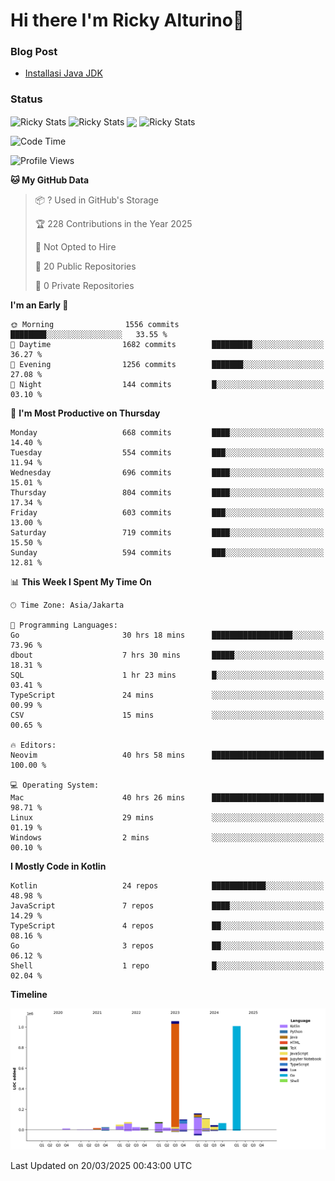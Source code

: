 # Hi there I'm Ricky Alturino👋

### Blog Post

<!-- BLOG-POST-LIST:START -->

- [Installasi Java JDK](https://onirutla.medium.com/installasi-java-jdk-ec701beeb5cb?source=rss-d9d81c918cc9------2)
<!-- BLOG-POST-LIST:END -->

### Status

<img align="center" alt="Ricky Stats" src="https://github-readme-stats.vercel.app/api?username=Alturino&theme=dark&show_icons=true&hide_border=false" />
<img align="center" alt="Ricky Stats" src="https://github-readme-stats.vercel.app/api/top-langs/?username=Alturino&theme=dark&show_icons=true&layout=compact"/>
<img align="center" width="640px" src="https://github-readme-stats.vercel.app/api/wakatime?username=Alturino&layout=compact&hide_border=true&theme=dark">
<img align="center" alt="Ricky Stats" src="https://leetcard.jacoblin.cool/onirutla?border=0&radius=20&ext=activity"/>

<!--START_SECTION:waka-->
![Code Time](http://img.shields.io/badge/Code%20Time-1%2C092%20hrs%2028%20mins-blue)

![Profile Views](http://img.shields.io/badge/Profile%20Views-0-blue)

**🐱 My GitHub Data** 

> 📦 ? Used in GitHub's Storage 
 > 
> 🏆 228 Contributions in the Year 2025
 > 
> 🚫 Not Opted to Hire
 > 
> 📜 20 Public Repositories 
 > 
> 🔑 0 Private Repositories 
 > 
**I'm an Early 🐤** 

```text
🌞 Morning                1556 commits        ████████░░░░░░░░░░░░░░░░░   33.55 % 
🌆 Daytime                1682 commits        █████████░░░░░░░░░░░░░░░░   36.27 % 
🌃 Evening                1256 commits        ███████░░░░░░░░░░░░░░░░░░   27.08 % 
🌙 Night                  144 commits         █░░░░░░░░░░░░░░░░░░░░░░░░   03.10 % 
```
📅 **I'm Most Productive on Thursday** 

```text
Monday                   668 commits         ████░░░░░░░░░░░░░░░░░░░░░   14.40 % 
Tuesday                  554 commits         ███░░░░░░░░░░░░░░░░░░░░░░   11.94 % 
Wednesday                696 commits         ████░░░░░░░░░░░░░░░░░░░░░   15.01 % 
Thursday                 804 commits         ████░░░░░░░░░░░░░░░░░░░░░   17.34 % 
Friday                   603 commits         ███░░░░░░░░░░░░░░░░░░░░░░   13.00 % 
Saturday                 719 commits         ████░░░░░░░░░░░░░░░░░░░░░   15.50 % 
Sunday                   594 commits         ███░░░░░░░░░░░░░░░░░░░░░░   12.81 % 
```


📊 **This Week I Spent My Time On** 

```text
🕑︎ Time Zone: Asia/Jakarta

💬 Programming Languages: 
Go                       30 hrs 18 mins      ██████████████████░░░░░░░   73.96 % 
dbout                    7 hrs 30 mins       █████░░░░░░░░░░░░░░░░░░░░   18.31 % 
SQL                      1 hr 23 mins        █░░░░░░░░░░░░░░░░░░░░░░░░   03.41 % 
TypeScript               24 mins             ░░░░░░░░░░░░░░░░░░░░░░░░░   00.99 % 
CSV                      15 mins             ░░░░░░░░░░░░░░░░░░░░░░░░░   00.65 % 

🔥 Editors: 
Neovim                   40 hrs 58 mins      █████████████████████████   100.00 % 

💻 Operating System: 
Mac                      40 hrs 26 mins      █████████████████████████   98.71 % 
Linux                    29 mins             ░░░░░░░░░░░░░░░░░░░░░░░░░   01.19 % 
Windows                  2 mins              ░░░░░░░░░░░░░░░░░░░░░░░░░   00.10 % 
```

**I Mostly Code in Kotlin** 

```text
Kotlin                   24 repos            ████████████░░░░░░░░░░░░░   48.98 % 
JavaScript               7 repos             ████░░░░░░░░░░░░░░░░░░░░░   14.29 % 
TypeScript               4 repos             ██░░░░░░░░░░░░░░░░░░░░░░░   08.16 % 
Go                       3 repos             ██░░░░░░░░░░░░░░░░░░░░░░░   06.12 % 
Shell                    1 repo              █░░░░░░░░░░░░░░░░░░░░░░░░   02.04 % 
```



**Timeline**

![Lines of Code chart](https://raw.githubusercontent.com/Alturino/Alturino/main/assets/bar_graph.png)


 Last Updated on 20/03/2025 00:43:00 UTC
<!--END_SECTION:waka-->
